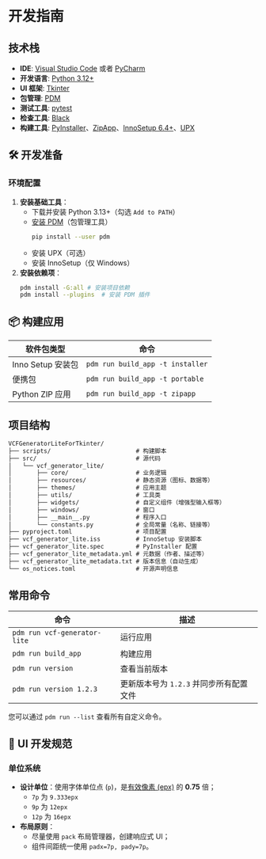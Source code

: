 # 开发指南

## 技术栈

- **IDE**: [Visual Studio Code](https://code.visualstudio.com/) 或者 [PyCharm](https://www.jetbrains.com/zh-cn/pycharm/)
- **开发语言**: [Python 3.12+][PythonHomepage]
- **UI 框架**: [Tkinter][TkinterHomepage]
- **包管理**: [PDM][PDMHomepage]
- **测试工具**: [pytest](https://docs.pytest.org/en/7.4.x/)
- **检查工具**: [Black](https://black.readthedocs.io/)
- **构建工具**: [PyInstaller](https://pyinstaller.org/en/stable/)、[ZipApp](https://docs.python.org/zh-cn/3/library/zipapp.html)、[InnoSetup 6.4+](https://jrsoftware.org/isinfo.php)、[UPX](https://upx.github.io/)

## 🛠️ 开发准备

### 环境配置

1. **安装基础工具**：
   - 下载并安装 Python 3.13+（勾选 `Add to PATH`）
   - [安装 PDM](https://pdm-project.org/zh-cn/latest/#_3)（包管理工具）
      ```bash
      pip install --user pdm
      ```
   - 安装 UPX（可选）
   - 安装 InnoSetup（仅 Windows）
2. **安装依赖项**：
   ```bash
   pdm install -G:all # 安装项目依赖
   pdm install --plugins  # 安装 PDM 插件
   ```

## 📦 构建应用

| 软件包类型        | 命令                             |
| ----------------- | -------------------------------- |
| Inno Setup 安装包 | `pdm run build_app -t installer` |
| 便携包            | `pdm run build_app -t portable`  |
| Python ZIP 应用   | `pdm run build_app -t zipapp`    |

## 项目结构

```txt
VCFGeneratorLiteForTkinter/
├── scripts/                        # 构建脚本
├── src/                            # 源代码
│   └── vcf_generator_lite/
│       ├── core/                   # 业务逻辑
│       ├── resources/              # 静态资源（图标、数据等）
│       ├── themes/                 # 应用主题
│       ├── utils/                  # 工具类
│       ├── widgets/                # 自定义组件（增强型输入框等）
│       ├── windows/                # 窗口
│       ├── __main__.py             # 程序入口
│       └── constants.py            # 全局常量（名称、链接等）
├── pyproject.toml                  # 项目配置
├── vcf_generator_lite.iss          # InnoSetup 安装脚本
├── vcf_generator_lite.spec         # PyInstaller 配置
├── vcf_generator_lite_metadata.yml # 元数据（作者、描述等）
├── vcf_generator_lite_metadata.txt # 版本信息（自动生成）
└── os_notices.toml                 # 开源声明信息
```

## 常用命令

| 命令                         | 描述                                    |
| ---------------------------- | --------------------------------------- |
| `pdm run vcf-generator-lite` | 运行应用                                |
| `pdm run build_app`          | 构建应用                                |
| `pdm run version`            | 查看当前版本                            |
| `pdm run version 1.2.3`      | 更新版本号为 `1.2.3` 并同步所有配置文件 |

您可以通过 `pdm run --list` 查看所有自定义命令。

## 🎨 UI 开发规范

### 单位系统

- **设计单位**：使用字体单位点 (`p`)，是[有效像素 (epx)](https://learn.microsoft.com/zh-cn/windows/apps/design/layout/screen-sizes-and-breakpoints-for-responsive-design#effective-pixels-and-scale-factor) 的 **0.75** 倍；
  - `7p` 为 `9.333epx`
  - `9p` 为 `12epx`
  - `12p` 为 `16epx`
- **布局原则**：
  - 尽量使用 `pack` 布局管理器，创建响应式 UI；
  - 组件间距统一使用 `padx=7p, pady=7p`。

[PythonHomepage]: https://www.python.org/
[PDMHomepage]: https://pdm-project.org/
[TkinterHomepage]: https://docs.python.org/zh-cn/3/library/tk.html
